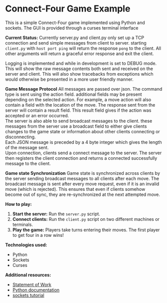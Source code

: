 # Connect-Four Game Example

This is a simple Connect-Four game implemented using Python and sockets. The GUI is provided through a curses terminal interface

**Current Status:**
Currently server.py and client.py only set up a TCP connection and send simple messages from client to server.
starting `client.py` with `host port ping` will return the response `pong` to the client.  All other arguments will 
return a graceful error response and exit the client.  

Logging is implemented and while in development is set to DEBUG mode. This will show the raw message contents both sent and 
received on the server and client. This will also show tracebacks from exceptions which would otherwise be presented in a 
more user friendly manner.

**Game Message Protocol**
All messages are passed over json. The command type is sent using the action field. additional fields may be present depending on the selected action. 
For example, a move action will also contain a field with the location of the move. The response sent from the server will contain a result field. 
This result field gives if the action was accepted or an error occurred.  
The server is also able to send broadcast messages to the client. these messages from the server use a broadcast field to either give clients changes to the game state or information
about other clients connecting or disconnecting.  
Each JSON message is preceded by a 4 byte integer which gives the length of the message sent.  
Upon connection, clients send a connect message to the server. The server then registers the client connection and returns a connected successfully message to the client.  

**Game state Synchronization**
Game state is synchronized across clients by the server sending broadcast messages to all clients after each move. The
broadcast message is sent after every move request, even if it is an invalid move (which is rejected). This ensures that 
even if clients somehow become out of sync, they are re-synchronized at the next attempted move. 


**How to play:**
1. **Start the server:** Run the `server.py` script.
2. **Connect clients:** Run the `client.py` script on two different machines or terminals.
3. **Play the game:** Players take turns entering their moves. The first player to get four in a row wins!

**Technologies used:**
* Python
* Sockets
* Curses

**Additional resources:**
* [Statement of Work](https://github.com/ryanmartel/ConnectFour/wiki/Statement-of-Work)
* [Python documentation](https://docs.python.org/3/)
* [sockets tutorial](https://docs.python.org/3/howto/sockets.html)
    
